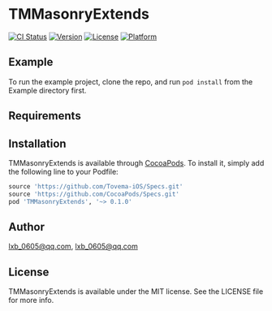 # TMMasonryExtends

[![CI Status](https://img.shields.io/travis/lxb_0605@qq.com/TMMasonryExtends.svg?style=flat)](https://travis-ci.org/lxb_0605@qq.com/TMMasonryExtends)
[![Version](https://img.shields.io/cocoapods/v/TMMasonryExtends.svg?style=flat)](https://cocoapods.org/pods/TMMasonryExtends)
[![License](https://img.shields.io/cocoapods/l/TMMasonryExtends.svg?style=flat)](https://cocoapods.org/pods/TMMasonryExtends)
[![Platform](https://img.shields.io/cocoapods/p/TMMasonryExtends.svg?style=flat)](https://cocoapods.org/pods/TMMasonryExtends)

## Example

To run the example project, clone the repo, and run `pod install` from the Example directory first.

## Requirements

## Installation

TMMasonryExtends is available through [CocoaPods](https://cocoapods.org). To install
it, simply add the following line to your Podfile:

```ruby
source 'https://github.com/Tovema-iOS/Specs.git'
source 'https://github.com/CocoaPods/Specs.git'
pod 'TMMasonryExtends', '~> 0.1.0'
```

## Author

lxb_0605@qq.com, lxb_0605@qq.com

## License

TMMasonryExtends is available under the MIT license. See the LICENSE file for more info.
